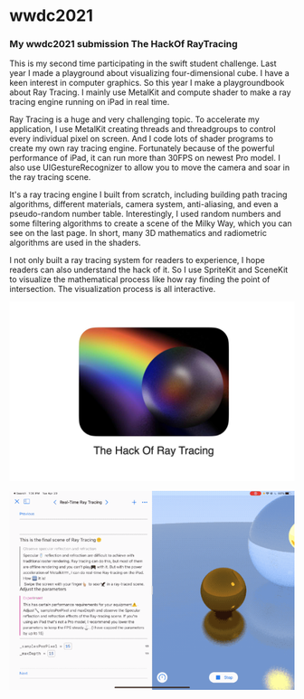 # wwdc2021
### My wwdc2021 submission The HackOf RayTracing

This is my second time participating in the swift student challenge. Last year I made a playground about visualizing four-dimensional cube. I have a keen interest in computer graphics. So this year I make a playgroundbook about Ray Tracing. I mainly use MetalKit and compute shader to make a ray tracing engine running on iPad in real time.

Ray Tracing is a huge and very challenging topic. To accelerate my application, I use MetalKit creating threads and threadgroups to control every individual pixel on screen. And I code lots of shader programs to create my own ray tracing engine. Fortunately because of the powerful performance of iPad, it can run more than 30FPS on newest Pro model. I also use UIGestureRecognizer to allow you to move the camera and soar in the ray tracing scene.

It's a ray tracing engine I built from scratch, including building path tracing algorithms, different materials, camera system, anti-aliasing, and even a pseudo-random number table. Interestingly, I used random numbers and some filtering algorithms to create a scene of the Milky Way, which you can see on the last page. In short, many 3D mathematics and radiometric algorithms are used in the shaders.

I not only built a ray tracing system for readers to experience, I hope readers can also understand the hack of it. So I use SpriteKit and SceneKit to visualize the mathematical process like how ray finding the point of intersection. The visualization process is all interactive.

<img src="./imgs/cover.jpg" alt="cover" style="zoom:50%;" />

![gif](./imgs/gif.gif)